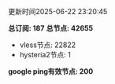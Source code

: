 更新时间2025-06-22 23:20:45

**总订阅: 187**
**总节点: 42655**
- vless节点: 22822
- hysteria2节点: 1

**google ping有效节点: 200**
